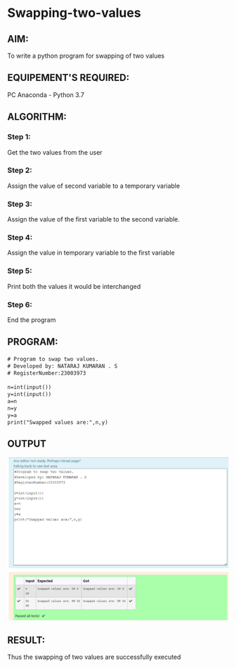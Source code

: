 # Swapping-two-values
## AIM:
To write a python program for swapping of two values
## EQUIPEMENT'S REQUIRED: 
PC
Anaconda - Python 3.7
## ALGORITHM: 
### Step 1:
Get the two values from the user
### Step 2: 
Assign the value of second variable to a temporary variable 
### Step 3: 
Assign the value of the first variable to the second variable.
### Step 4:  
Assign the value in temporary variable to the first variable
### Step 5: 
Print both the values it would be interchanged
### Step 6: 
End the program
## PROGRAM:
~~~
# Program to swap two values.
# Developed by: NATARAJ KUMARAN . S
# RegisterNumber:23003973

n=int(input())
y=int(input())
a=n
n=y
y=a
print("Swapped values are:",n,y)
~~~

## OUTPUT
![output](stv-1.png)
    


## RESULT:
Thus the swapping of two values are successfully executed



